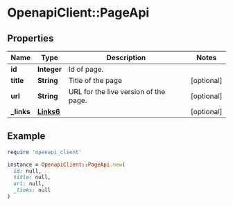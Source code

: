 # OpenapiClient::PageApi

## Properties

| Name | Type | Description | Notes |
| ---- | ---- | ----------- | ----- |
| **id** | **Integer** | Id of page. |  |
| **title** | **String** | Title of the page | [optional] |
| **url** | **String** | URL for the live version of the page. | [optional] |
| **_links** | [**Links6**](Links6.md) |  | [optional] |

## Example

```ruby
require 'openapi_client'

instance = OpenapiClient::PageApi.new(
  id: null,
  title: null,
  url: null,
  _links: null
)
```


